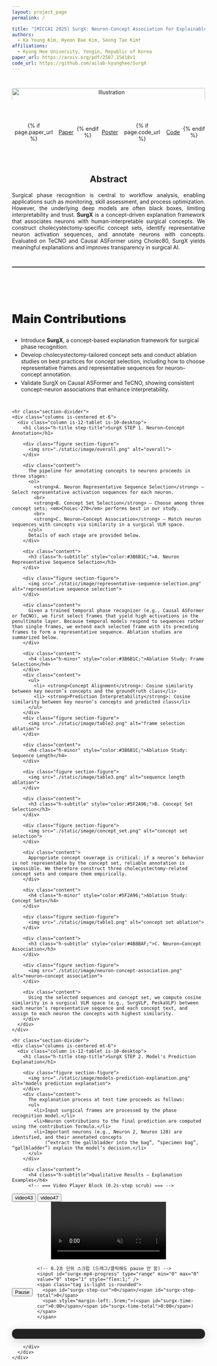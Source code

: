```yaml
---
layout: project_page
permalink: /

title: "[MICCAI 2025] SurgX: Neuron-Concept Association for Explainable Surgical Phase Recognition"
authors:
  - Ka Young Kim, Hyeon Bae Kim, Seong Tae Kim†
affiliations:
  - Kyung Hee University, Yongin, Republic of Korea
paper_url: https://arxiv.org/pdf/2507.15418v1
code_url: https://github.com/ailab-kyunghee/SurgX
---
```


<style>
  /* ===== Tighten only title↔hero and hero↔abstract ===== */

/* 레이아웃이 상단에 페이지 제목을 렌더링할 때 대비 */
.page-title,
.post-title,
h1.page-title,
h1.post-title {
  margin-bottom: 0.6rem; /* 제목과 히어로를 더 가깝게 */
}

/* 히어로 섹션 자체 간격 축소 */
.hero-section {
  padding-top: 0.6rem !important;
  padding-bottom: 0.6rem !important;
}

/* 히어로 내부 이미지와 버튼 간격도 촘촘하게 */
.hero-section .figure-hero {
  margin-bottom: 0.6rem !important;
}
.hero-section .link-blocks {
  margin-top: 0.4rem !important;
  margin-bottom: 0.6rem !important;
}

/* Abstract의 상단 여백만 줄여서 히어로와 바짝 */
.abstract-section {
  padding-top: 0.8rem !important;
}

/* 히어로와 Abstract 사이에 구분선이 있으면 여백 최소화 */
hr.section-divider {
  margin: 0.8rem auto !important;
}

/* 모바일에서는 너무 붙지 않게 살짝만 완화 */
@media (max-width: 768px) {
  .hero-section {
    padding-top: 0.8rem !important;
    padding-bottom: 0.8rem !important;
  }
  .abstract-section {
    padding-top: 1rem !important;
  }
}

/* Pretendard Font 설정 */
@font-face {
  font-family: 'Pretendard';
  src: url('./static/font/Pretendard-Regular.otf') format('opentype');
  font-weight: 400;
  font-style: normal;
}
@font-face {
  font-family: 'Pretendard';
  src: url('./static/font/Pretendard-Medium.otf') format('opentype');
  font-weight: 500;
  font-style: normal;
}
@font-face {
  font-family: 'Pretendard';
  src: url('./static/font/Pretendard-Black.otf') format('opentype');
  font-weight: 900;
  font-style: normal;
}

/* 전역 기본 폰트 적용 */
body {
  font-family: 'Pretendard', -apple-system, BlinkMacSystemFont, 'Segoe UI', Roboto, sans-serif;
}

/* --- Desktop 확대/모바일 풀폭 설정 --- */
@media screen and (min-width: 1216px) {
  .narrow-container {
    max-width: 1200px;
    margin: 0 auto;
  }
}
@media screen and (min-width: 1408px) {
  .narrow-container {
    max-width: 1280px;
    margin: 0 auto;
  }
}

/* 기본: 좌측 정렬 */
body,
.narrow-container,
.narrow-container .content,
ul, ol, li, p {
  text-align: left;
}

/* 제목도 좌측 */
h1, h2, h3, h4, h5, h6 {
  text-align: left;
}

/* Hero, Abstract 섹션은 중앙 정렬 강제 */
.hero-section,
.hero-section * ,
.abstract-section,
.abstract-section h3,
.abstract-section h1,
.abstract-section h2 {
  text-align: center !important;
}

/* Abstract 본문만 양쪽 정렬 */
.abstract-section .content {
  text-align: justify !important;
}

/* 데스크톱에서 기본 폰트 크게 */
@media screen and (min-width: 1024px) {
  body { overflow-x: hidden; }
  .narrow-container .content {
    font-size: 1.2rem;
    line-height: 1.9;
  }
  .figure-hero img {
    transform: scale(1.2);
    transform-origin: center;
    will-change: transform;
  }
}

/* 기본 이미지 반응형 */
.figure img {
  width: 100%;
  height: auto;
  display: block;
}

/* 모바일(≤768px): 이미지 중앙 */
@media screen and (max-width: 768px) {
  .figure img {
    width: 100% !important;
    max-width: 100% !important;
    margin-left: auto;
    margin-right: auto;
  }
  .link-blocks {
    justify-content: center; /* 모바일에서는 버튼 중앙 */
  }
}
/* 모바일(≤768px): hero 버튼 크기 줄이기 */
@media screen and (max-width: 768px) {
  .hero-section .link-blocks .button.is-medium {
    font-size: 0.8rem;
    height: 2.2em;
    padding-left: 0.9em;
    padding-right: 0.9em;
    border-radius: 9999px;
  }
  .hero-section .link-blocks .button.is-medium .icon {
    font-size: 0.85em;
  }
}

/* 버튼 그룹 */
.link-blocks {
  display: flex;
  gap: .5rem;
  justify-content: flex-start;
  align-items: center;
}
.link-blocks .button + .button {
  margin-left: 0;
}

/* 이미지 여백 (기본값 유지) */
.section-figure {
  margin-top: 1rem;
  margin-bottom: 1.5rem;
}

/* 제목 크기 */
.h-title {
  font-size: clamp(1.75rem, 3.2vw, 2.75rem);
  font-weight: 900;
}
.h-subtitle {
  font-size: clamp(1.35rem, 2.4vw, 2.125rem);
  font-weight: 700;
}
.h-minor {
  font-size: clamp(1.2rem, 2vw, 1.625rem);
  font-weight: 700;
}

/* STEP 제목 강조 */
.step-title {
  font-size: clamp(2.25rem, 4.2vw, 3.25rem);
  font-weight: 900;
  letter-spacing: -0.01em;
  line-height: 1.15;
}

/* =========================
   Vertical Rhythm / Spacing
   ========================= */

/* 1) 간격 스케일 */
:root{
  --space-2xs: .4rem;
  --space-xs:  .8rem;
  --space-sm:  1.2rem;
  --space-md:  1.8rem;
  --space-lg:  2.4rem;
  --space-xl:  3.2rem;
  --space-2xl: 4.0rem;
}

/* 2) 섹션 여백: hero/abstract 는 원래대로, 그 외만 확대 */
.section:not(.hero-section):not(.abstract-section) {
  padding-top: var(--space-xl);
  padding-bottom: var(--space-xl);
}

/* 3) 같은 섹션 안에서 columns 묶음 사이 간격 키우기 (hero/abstract 제외 필요 없음) */
.section .columns + .columns {
  margin-top: var(--space-xl);
}

/* 4) 큰 제목/소제목 상하 간격 */
.h-title {
  margin-top: var(--space-xl);
  margin-bottom: var(--space-md);
}
.step-title {
  margin-top: var(--space-2xl);
  margin-bottom: var(--space-lg);
}
.h-subtitle {
  margin-top: var(--space-xl);
  margin-bottom: var(--space-sm);
}
.h-minor {
  margin-top: var(--space-lg);
  margin-bottom: var(--space-xs);
}

/* 5) 문단/표/목록 기본 간격 */
.content {
  margin-top: var(--space-sm);
  margin-bottom: var(--space-md);
}

/* 연속 블록 간 자동 간격 증대 */
:where(.content, .figure, .h-title, .h-subtitle, .h-minor)
  + :where(.content, .figure, .h-title, .h-subtitle, .h-minor) {
  margin-top: var(--space-lg);
}

/* 6) 이미지 블록 상하 여백 (확대) — hero/abstract 내부 기본 흐름은 유지 */
.section-figure {
  margin-top: var(--space-sm) !important;
  margin-bottom: var(--space-xl) !important;
}

/* 7) 리스트 간격 */
.content ul,
.content ol {
  margin-top: var(--space-xs);
  margin-bottom: var(--space-md);
}
.content li + li {
  margin-top: .35em;
}

/* 8) 히어로/링크 버튼 묶음 주변 여백 (기존 느낌 유지) */
.hero-section .figure-hero {
  margin-bottom: 1.5rem; /* 원래 감성 유지 */
}
.link-blocks {
  margin-top: var(--space-sm);
  margin-bottom: var(--space-md);
}

/* 9) 테이블/포스터 이미지 등 후속 블록 간격 */
.figure + .content,
.content + .figure {
  margin-top: var(--space-lg);
}

/* 10) 가독 좋은 구분선 */
hr.section-divider {
  margin: var(--space-xl) auto;
  border: none;
  border-top: 1px solid rgba(0,0,0,.12);
  width: min(980px, 100%);
}

/* 11) 모바일에서 여백 살짝 축소 */
@media screen and (max-width: 768px) {
  .section:not(.hero-section):not(.abstract-section) {
    padding-top: var(--space-lg);
    padding-bottom: var(--space-lg);
  }
  .h-title { margin-top: var(--space-lg); margin-bottom: var(--space-sm); }
  .step-title { margin-top: var(--space-xl); margin-bottom: var(--space-md); }
  .h-subtitle { margin-top: var(--space-lg); margin-bottom: var(--space-xs); }
  .h-minor { margin-top: var(--space-md); margin-bottom: var(--space-2xs); }
  .section .columns + .columns { margin-top: var(--space-lg); }
  .section-figure { margin-bottom: var(--space-lg) !important; }
  hr.section-divider { margin: var(--space-lg) auto; }
}
</style>

<!-- Hero Illustration + 링크 버튼 (그대로 유지) -->
<section class="section pt-4 pb-3 hero-section">
  <div class="container narrow-container">
    <div class="columns is-centered">
      <div class="column is-12-tablet is-10-desktop">
        <div class="figure section-figure figure-hero">
          <img src="./static/image/intro.png" alt="Illustration">
        </div>
      </div>
    </div>
    <div class="columns is-centered">
      <div class="column is-12-tablet is-10-desktop">
        <div class="link-blocks mt-4" style="justify-content:center;">
          {% if page.paper_url %}
          <a href="{{ page.paper_url }}" target="_blank" rel="noopener"
             class="button is-dark is-rounded is-medium">
            <span class="icon"><i class="fas fa-file-pdf"></i></span><span>Paper</span>
          </a>
          {% endif %}
          <a href="./static/pdf/SurgX_Poster.pdf" target="_blank" rel="noopener"
             class="button is-dark is-rounded is-medium">
            <span class="icon"><i class="fas fa-file-pdf"></i></span><span>Poster</span>
          </a>
          {% if page.code_url %}
          <a href="{{ page.code_url }}" target="_blank" rel="noopener"
             class="button is-link is-rounded is-medium">
            <span class="icon"><i class="fab fa-github"></i></span><span>Code</span>
          </a>
          {% endif %}
        </div>
      </div>
    </div>
  </div>
</section>

<!-- Abstract (그대로 유지) -->
<section class="section pt-4 pb-4 abstract-section">
  <div class="container narrow-container">
    <div class="columns is-centered">
      <div class="column is-12-tablet is-10-desktop">
        <h3 class="h-subtitle">Abstract</h3>
        <div class="content mt-3">
          Surgical phase recognition is central to workflow analysis, enabling applications such as monitoring, skill assessment, and process optimization. However, the underlying deep models are often black boxes, limiting interpretability and trust.
          <b>SurgX</b> is a concept-driven explanation framework that associates neurons with human-interpretable surgical concepts. We construct cholecystectomy-specific concept sets, identify representative neuron activation sequences, and annotate neurons with concepts.
          Evaluated on TeCNO and Causal ASFormer using Cholec80, SurgX yields meaningful explanations and improves transparency in surgical AI.
        </div>
      </div>
    </div>
  </div>
</section>

<hr class="section-divider">

<!-- Main Contributions (여기부터 시원한 간격 적용) -->
<section class="section pt-5 pb-5">
  <div class="container narrow-container">
    <div class="columns is-centered">
      <div class="column is-12-tablet is-10-desktop">
        <h1 class="h-title">Main Contributions</h1>
        <ul class="content mt-4">
          <li>Introduce <strong>SurgX</strong>, a concept-based explanation framework for surgical phase recognition.</li>
          <li>Develop cholecystectomy-tailored concept sets and conduct ablation studies on best practices for concept selection, including how to choose representative frames and representative sequences for neuron–concept annotation.</li>
          <li>Validate SurgX on Causal ASFormer and TeCNO, showing consistent concept–neuron associations that enhance interpretability.</li>
        </ul>
      </div>
    </div>

    <hr class="section-divider">
    <div class="columns is-centered mt-6">
      <div class="column is-12-tablet is-10-desktop">
        <h1 class="h-title step-title">SurgX STEP 1. Neuron–Concept Annotation</h1>

        <div class="figure section-figure">
          <img src="./static/image/overall.png" alt="overall">
        </div>

        <div class="content">
          The pipeline for annotating concepts to neurons proceeds in three stages:
          <ol>
            <strong>A. Neuron Representative Sequence Selection</strong> – Select representative activation sequences for each neuron.
            <br>
            <strong>B. Concept Set Selection</strong> – Choose among three concept sets; <em>ChoLec-270</em> performs best in our study.
            <br>
            <strong>C. Neuron–Concept Association</strong> – Match neuron sequences with concepts via similarity in a surgical VLM space.
          </ol>
          Details of each stage are provided below.
        </div>

        <div class="content">
          <h3 class="h-subtitle" style="color:#3B6B1C;">A. Neuron Representative Sequence Selection</h3>
        </div>

        <div class="figure section-figure">
          <img src="./static/image/representative-sequence-selection.png" alt="representative sequence selection">
        </div>

        <div class="content">
          Given a trained temporal phase recognizer (e.g., Causal ASFormer or TeCNO), we first select frames that yield high activations in the penultimate layer. Because temporal models respond to sequences rather than single frames, we extend each selected frame with its preceding frames to form a representative sequence. Ablation studies are summarized below.
        </div>

        <div class="content">
          <h4 class="h-minor" style="color:#3B6B1C;">Ablation Study: Frame Selection</h4>
        </div>
        <div class="content">
          <ul>
            <li> <strong>Concept Alignment</strong>: Cosine similarity between key neuron’s concepts and the groundtruth class</li>
            <li> <strong>Prediction Interpretability</strong>: Cosine similarity between key neuron’s concepts and predicted class</li>
          </ul>
        </div>
        <div class="figure section-figure">
          <img src="./static/image/table2.png" alt="frame selection ablation">
        </div>

        <div class="content">
          <h4 class="h-minor" style="color:#3B6B1C;">Ablation Study: Sequence Length</h4>
        </div>

        <div class="figure section-figure">
          <img src="./static/image/table3.png" alt="sequence length ablation">
        </div>

        <div class="content">
          <h3 class="h-subtitle" style="color:#5F2A96;">B. Concept Set Selection</h3>
        </div>

        <div class="figure section-figure">
          <img src="./static/image/concept_set.png" alt="concept set selection">
        </div>

        <div class="content">
          Appropriate concept coverage is critical: if a neuron’s behavior is not representable by the concept set, reliable annotation is impossible. We therefore construct three cholecystectomy-related concept sets and compare them empirically.
        </div>

        <div class="content">
          <h4 class="h-minor" style="color:#5F2A96;">Ablation Study: Concept Sets</h4>
        </div>

        <div class="figure section-figure">
          <img src="./static/image/table1.png" alt="concept set ablation">
        </div>

        <div class="content">
          <h3 class="h-subtitle" style="color:#4B8BAF;">C. Neuron–Concept Association</h3>
        </div>

        <div class="figure section-figure">
          <img src="./static/image/neuron-concept-association.png" alt="neuron–concept association">
        </div>

        <div class="content">
          Using the selected sequences and concept set, we compute cosine similarity in a surgical VLM space (e.g., SurgVLP, PeskaVLP) between each neuron’s representative sequence and each concept text, and assign to each neuron the concepts with highest similarity.
        </div>
      </div>
    </div>
    
    <hr class="section-divider">
    <div class="columns is-centered mt-6">
      <div class="column is-12-tablet is-10-desktop">
        <h1 class="h-title step-title">SurgX STEP 2. Model's Prediction Explanation</h1>

        <div class="figure section-figure">
          <img src="./static/image/models-prediction-explanation.png" alt="models prediction explanation">
        </div>
        <div class="content">
          The explanation process at test time proceeds as follows:
          <ul>
            <li>Input surgical frames are processed by the phase recognition model.</li>
            <li>Neuron contributions to the final prediction are computed using the contribution formula.</li>
            <li>Important neurons (e.g., Neuron 2, Neuron 128) are identified, and their annotated concepts 
                (“extract the gallbladder into the bag”, “specimen bag”, “gallbladder”) explain the model’s decision.</li>
          </ul>
        </div>

        <div class="content">
          <h4 class="h-subtitle">Qualitative Results – Explanation Examples</h4>
          <!-- === Video Player Block (0.2s-step scrub) === -->
<div id="surgx-mp4-player" class="box" style="max-width: 980px; margin: 0 auto;">

  <!-- ✅ Caption styles for readability -->
  <style>
    .surgx-caption {
      max-width: 920px;
      margin: 10px auto 0 auto;
      padding: 12px 16px;
      background: rgba(10, 10, 12, 0.9);
      border: 1px solid rgba(255,255,255,0.08);
      border-radius: 12px;
      color: #f3f4f6;
      line-height: 1.6;
      font-size: 0.98rem;
      letter-spacing: .15px;
      box-shadow: 0 6px 22px rgba(0,0,0,0.18);
      backdrop-filter: saturate(120%) blur(2px);
      text-wrap: pretty;
      word-break: keep-all;
    }
    .surgx-caption .phase {
      font-weight: 700;
      font-variant-numeric: lining-nums;
    }
    .surgx-caption .neuron {
      display: inline-block;
      padding: 1px 8px;
      margin: 0 2px;
      border-radius: 999px;
      background: #1f2937;
      border: 1px solid rgba(255,255,255,0.08);
      font-weight: 600;
      font-size: 0.92em;
      vertical-align: baseline;
    }
    .surgx-caption .concept {
      display: inline-block;
      padding: 1px 6px;
      margin: 0 2px;
      border-radius: 8px;
      background: #0f172a;
      border: 1px dashed rgba(255,255,255,0.15);
      font-size: 0.92em;
      font-style: italic;
      vertical-align: baseline;
      white-space: nowrap;
    }
    .surgx-caption .arrow {
      font-weight: 700;
      padding: 0 2px;
    }
  </style>

  <!-- Video picker toolbar -->
  <div id="surgx-video-bar" class="buttons has-addons is-centered mb-3" style="justify-content:center;">
    <button class="button is-link is-light is-rounded is-small surgx-pick"
            data-name="video43_clipper"
            data-caption='For the prediction of "(2) Calot Triangle Dissection", Neuron 24 and Neuron 44, associated with concepts such as "triangle of Calot", "Calot’s triangle is identified", "C triangle", and "Calot triangle", contributed the most. However, when the clipper briefly appeared in the scene, Neuron 40, associated with the concept "clip applier", contributed significantly, explaining the misclassification as "(3) Clipping and Cutting".'>
      video43
    </button>
    <button class="button is-link is-light is-rounded is-small surgx-pick"
            data-name="video47_cleaning"
            data-caption='For the prediction of "(6) Cleaning and Coagulation", Neuron 41, associated mainly with gallbladder-related concepts, contributed the most. However, Neuron 11 and Neuron 61, linked to concepts such as "push the gallbladder in the bag", "put camera inside", "insert a port", and "remove the port", contributed heavily, explaining the misclassification as "(7) Gallbladder Retraction".'>
      video47
    </button>
  </div>

  <!-- Video element -->
  <div style="display:flex; justify-content:center;">
    <video
      id="surgx-mp4"
      playsinline
      muted
      preload="metadata"
      style="max-width:100%; height:auto; background:#000;"
    ></video>
  </div>

  <!-- Controls -->
  <div class="mt-3" style="display:flex; align-items:center; gap:.75rem;">
    <button id="surgx-mp4-toggle" class="button is-dark is-rounded is-small">
      <span class="icon"><i class="fas fa-pause"></i></span>
      <span>Pause</span>
    </button>

    <!-- 0.2초 단위 스크럽 (드래그/클릭해도 pause 안 함) -->
    <input id="surgx-mp4-progress" type="range" min="0" max="0" value="0" step="1" style="flex:1;" />
    <span class="tag is-light is-rounded">
      <span id="surgx-step-cur">0</span>/<span id="surgx-step-total">0</span>
      <span style="margin-left:.5rem;">(<span id="surgx-time-cur">0:00</span>/<span id="surgx-time-total">0:00</span>)</span>
    </span>
  </div>

  <!-- Caption (readability enhanced) -->
  <div id="surgx-video-caption" class="surgx-caption has-text-centered is-size-6 mt-2" style="font-weight:500;"></div>

</div>

<script>
(function() {
  // ===== 설정 =====
  const STEP_SEC = 0.2;                  // 드래그/클릭 시간 해상도 (0.2초 단위)
  const BASE_PATH = './static/video/';   // mp4 경로 prefix

  const video    = document.getElementById('surgx-mp4');
  const btn      = document.getElementById('surgx-mp4-toggle');
  const progress = document.getElementById('surgx-mp4-progress');
  const stepCur  = document.getElementById('surgx-step-cur');
  const stepTot  = document.getElementById('surgx-step-total');
  const tCur     = document.getElementById('surgx-time-cur');
  const tTot     = document.getElementById('surgx-time-total');
  const caption  = document.getElementById('surgx-video-caption');

  const pickerBtns = document.querySelectorAll('.surgx-pick');

  let totalSteps = 0;
  let rafId = null;
  let dragging = false;
  let rectCache = null;

  // ===== 유틸 =====
  const clamp = (v, lo, hi) => Math.max(lo, Math.min(hi, v));
  const fmtTime = (s) => {
    if (!isFinite(s)) return '0:00';
    s = Math.max(0, Math.round(s));
    const m = Math.floor(s/60), sec = s%60;
    return `${m}:${String(sec).padStart(2,'0')}`;
  };
  const escapeHTML = (str) =>
    (str ?? '').replace(/[&<>"']/g, m => ({'&':'&amp;','<':'&lt;','>':'&gt;','"':'&quot;',"'":'&#39;'}[m]));

  // Highlight helpers for caption
  function stylizeCaption(raw) {
    // 1) Escape HTML first
    let s = escapeHTML(raw);

    // 2) Highlight phases like "(2) Calot Triangle Dissection)"
    s = s.replace(/\((\d+)\)\s*([A-Za-z][^",)]+)/g, (_m, num, name) =>
      `<span class="phase">(${num}) ${name.trim()}</span>`
    );

    // 3) Highlight Neuron NN
    s = s.replace(/\bNeuron\s+(\d+)\b/g, (_m, id) =>
      `<span class="neuron">Neuron ${id}</span>`
    );

    // 4) Highlight quoted concepts "...."
    s = s.replace(/&quot;([^&]+?)&quot;/g, (_m, inner) =>
      `<span class="concept">“${inner}”</span>`
    );

    // 5) Arrow for “misclassification as …”
    s = s.replace(/\bmisclassification as\b/gi, `<span class="arrow">→</span> misclassification as`);

    return s;
  }

  const timeToStep = (t) => Math.round(t / STEP_SEC);      // 0-based step index
  const stepToTime = (step) => step * STEP_SEC;             // seconds
  const posToStep  = (clientX) => {
    const rect = rectCache || progress.getBoundingClientRect();
    rectCache = rect;
    const x = clamp((clientX - rect.left) / rect.width, 0, 1);
    return Math.round(x * totalSteps);
  };
  const displayLabelFromName = (name) => (name || '').split('_')[0] || 'video';

  function updateSliderFromTime(t) {
    const s = clamp(timeToStep(t), 0, totalSteps);
    progress.value = s;
    stepCur.textContent = String(s);
    tCur.textContent = fmtTime(t);
  }

  function setTimeByStep(step, keepPlaying = true) {
    const s = clamp(step, 0, totalSteps);
    const t = stepToTime(s);
    video.currentTime = t;
    progress.value = s;
    stepCur.textContent = String(s);
    tCur.textContent = fmtTime(t);
  }

  function setCaptionByName(name) {
    // 해당 name을 가진 버튼에서 data-caption 우선 사용, 없으면 "videoNN"
    const btn = Array.from(pickerBtns).find(b => b.dataset.name === name);
    const fallback = displayLabelFromName(name);
    const text = (btn && btn.dataset.caption && btn.dataset.caption.trim()) || fallback;
    caption.innerHTML = stylizeCaption(text);
  }

  function markActive(btnEl) {
    pickerBtns.forEach(b => b.classList.remove('is-link'));
    pickerBtns.forEach(b => b.classList.add('is-light'));
    btnEl.classList.remove('is-light');
    btnEl.classList.add('is-link');
  }

  function resetUIBeforeLoad() {
    if (rafId) { cancelAnimationFrame(rafId); rafId = null; }
    progress.disabled = true;
    progress.value = 0;
    stepCur.textContent = '0';
    stepTot.textContent = '0';
    tCur.textContent = '0:00';
    tTot.textContent = '0:00';
  }

  function loadVideoByName(name, autoplay=true) {
    resetUIBeforeLoad();
    video.pause();
    video.src = BASE_PATH + name + '.mp4';
    video.load();
    setCaptionByName(name);                 // ← 비디오 바뀔 때 캡션 갱신
    if (autoplay) video.play().catch(()=>{});
  }

  // ===== 메타데이터 로드 =====
  video.addEventListener('loadedmetadata', () => {
    const duration = video.duration || 0;
    totalSteps = Math.max(0, Math.round(duration / STEP_SEC));
    progress.min = 0;
    progress.max = totalSteps;
    progress.step = 1;
    progress.value = 0;

    stepCur.textContent = '0';
    stepTot.textContent = String(totalSteps);
    tCur.textContent = fmtTime(0);
    tTot.textContent = fmtTime(duration);

    progress.disabled = false;

    // 자동재생/아이콘 상태 동기화
    if (!video.paused) {
      btn.innerHTML = '<span class="icon"><i class="fas fa-pause"></i></span><span>Pause</span>';
    } else {
      btn.innerHTML = '<span class="icon"><i class="fas fa-play"></i></span><span>Play</span>';
    }
  });

  // ===== 재생/일시정지 =====
  video.addEventListener('play', () => {
    btn.innerHTML = '<span class="icon"><i class="fas fa-pause"></i></span><span>Pause</span>';
    if (!rafId) rafId = requestAnimationFrame(tick);
  });
  video.addEventListener('pause', () => {
    btn.innerHTML = '<span class="icon"><i class="fas fa-play"></i></span><span>Play</span>';
    if (rafId) { cancelAnimationFrame(rafId); rafId = null; }
    tick();
  });
  video.addEventListener('ended', () => {
    if (rafId) { cancelAnimationFrame(rafId); rafId = null; }
    setTimeByStep(totalSteps, true);
    btn.innerHTML = '<span class="icon"><i class="fas fa-play"></i></span><span>Play</span>';
  });
  btn.addEventListener('click', () => { if (video.paused) video.play(); else video.pause(); });

  // ===== 진행바 갱신 루프 =====
  function tick() {
    const dur = video.duration || 0;
    if (!dragging && dur > 0) {
      updateSliderFromTime(video.currentTime || 0);
    }
    rafId = requestAnimationFrame(tick);
  }

  // ===== 진행바 드래그/클릭 (0.2초 단위, pause 안 함) =====
  progress.addEventListener('pointerdown', (e) => {
    dragging = true; rectCache = null;
    progress.setPointerCapture(e.pointerId);
    e.preventDefault();
    setTimeByStep(posToStep(e.clientX), true);
  });
  progress.addEventListener('pointermove', (e) => {
    if (!dragging) return;
    e.preventDefault();
    setTimeByStep(posToStep(e.clientX), true);
  });
  progress.addEventListener('pointerup', (e) => {
    dragging = false; rectCache = null;
    progress.releasePointerCapture(e.pointerId);
    e.preventDefault();
  });
  // 키보드로도 0.2초 단위 이동
  progress.addEventListener('keydown', (e) => {
    if (e.key === 'ArrowRight') { e.preventDefault(); setTimeByStep(Number(progress.value) + 1, true); }
    if (e.key === 'ArrowLeft')  { e.preventDefault(); setTimeByStep(Number(progress.value) - 1, true); }
  });
  // 접근성: 입력값 직접 변경 시
  progress.addEventListener('input', () => { setTimeByStep(Number(progress.value) || 0, true); });

  // ===== 비디오 선택 버튼 =====
  pickerBtns.forEach(btnEl => {
    btnEl.addEventListener('click', () => {
      markActive(btnEl);
      loadVideoByName(btnEl.dataset.name, true);
    });
  });

  // ===== 초기 로드: 첫 번째 버튼을 기본값으로 =====
  const firstBtn = pickerBtns[0];
  if (firstBtn) {
    markActive(firstBtn);
    loadVideoByName(firstBtn.dataset.name, true); // 내부에서 setCaptionByName 호출됨
  } else {
    caption.textContent = 'video'; // 버튼이 없을 때 안전한 기본값
  }
})();
</script>



        </div>
      </div>
    </div>
  </div>
</section>



